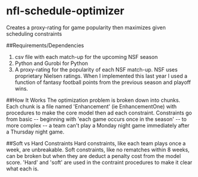 # nfl-schedule-optimizer
Creates a proxy-rating for game popularity then maximizes given scheduling constraints

##Requirements/Dependencies
1. csv file with each match-up for the upcoming NSF season
2. Python and Gurobi for Python
3. A proxy-rating for the popularity of each NSF match-up. NSF uses proprietary Nielsen ratings. When I implemented this last year I used a function of fantasy football points from the previous season and playoff wins.

##How It Works
The optimization problem is broken down into chunks. Each chunk is a file named 'Enhancement' (ie EnhancementOne) with procedures to make the core model then ad each constraint. Constraints go from basic -- beginning with 'each game occurs once in the season' -- to more complex -- a team can't play a Monday night game immediately after a Thursday night game.

##Soft vs Hard Constraints
Hard constraints, like each team plays once a week, are unbreakable. Soft constraints, like no rematches within 8 weeks, can be broken but when they are deduct a penalty cost from the model score. 'Hard' and 'soft' are used in the contraint procedures to make it clear what each is. 
